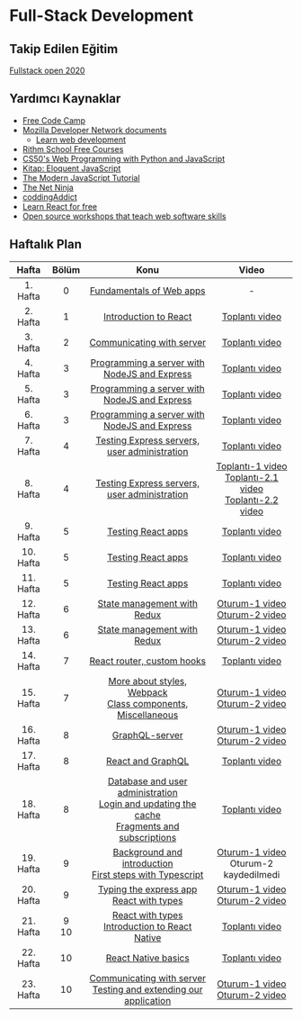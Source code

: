# Full-Stack Development

## Takip Edilen Eğitim 

[Fullstack open 2020](https://fullstackopen.com/en/)

## Yardımcı Kaynaklar 

* [Free Code Camp](https://www.freecodecamp.org/)
* [Mozilla Developer Network documents](https://developer.mozilla.org/en-US/)
  * [Learn web development](https://developer.mozilla.org/en-US/docs/Learn)
* [Rithm School Free Courses](https://www.rithmschool.com/courses)
* [CS50's Web Programming with Python and JavaScript](https://cs50.harvard.edu/web/2018/)
* [Kitap: Eloquent JavaScript](https://eloquentjavascript.net/)
* [The Modern JavaScript Tutorial](https://javascript.info/)
* [The Net Ninja](https://www.youtube.com/channel/UCW5YeuERMmlnqo4oq8vwUpg)
* [coddingAddict](https://www.youtube.com/channel/UCMZFwxv5l-XtKi693qMJptA)
* [Learn React for free](https://scrimba.com/g/glearnreact)
* [Open source workshops that teach web software skills](https://nodeschool.io/)

## Haftalık Plan

| Hafta       | Bölüm  |Konu                                | Video                 |
| :---------: |:-------:|:---------------------------------:|:---------------------:|
| 1. Hafta    | 0       |[Fundamentals of Web apps](https://fullstackopen.com/en/part0) | -
| 2. Hafta    | 1       |[Introduction to React](https://fullstackopen.com/en/part1) | [Toplantı video](https://youtu.be/ke3k1TF7Fes)
| 3. Hafta    | 2       |[Communicating with server](https://fullstackopen.com/en/part2) | [Toplantı video](https://youtu.be/Zyka0c_kxO0)
| 4. Hafta    | 3       |[Programming a server with NodeJS and Express](https://fullstackopen.com/en/part3) | [Toplantı video](https://youtu.be/RM6uzk2KZuw)
| 5. Hafta    | 3       |[Programming a server with NodeJS and Express](https://fullstackopen.com/en/part3) | [Toplantı video](https://youtu.be/u3uiBjQyeFo)
| 6. Hafta    | 3       |[Programming a server with NodeJS and Express](https://fullstackopen.com/en/part3) | [Toplantı video](https://youtu.be/A9EGiCzvS20)
| 7. Hafta    | 4       |[Testing Express servers, user administration](https://fullstackopen.com/en/part4) | [Toplantı video](https://youtu.be/7Sqpz3E90Zw)
| 8. Hafta    | 4       |[Testing Express servers, user administration](https://fullstackopen.com/en/part4) | [Toplantı-1 video](https://youtu.be/tEdXACRVmzk)<br>[Toplantı-2.1 video](https://youtu.be/BRzo2pt4X5Y)<br>[Toplantı-2.2 video](https://youtu.be/m5klB3wk2Rg)
| 9. Hafta    | 5       |[Testing React apps](https://fullstackopen.com/en/part5)| [Toplantı video](https://youtu.be/ap7DKiKqNV4)
| 10. Hafta   | 5       |[Testing React apps](https://fullstackopen.com/en/part5)| [Toplantı video](https://youtu.be/ncXai43xKRk)
| 11. Hafta   | 5       |[Testing React apps](https://fullstackopen.com/en/part5)| [Toplantı video](https://youtu.be/yvubZxp5c90)
| 12. Hafta   | 6       |[State management with Redux](https://fullstackopen.com/en/part6)| [Oturum-1 video](https://youtu.be/g_OCihqqghs)<br>[Oturum-2 video](https://youtu.be/x7wFS8-5dpU)
| 13. Hafta   | 6       |[State management with Redux](https://fullstackopen.com/en/part6)| [Oturum-1 video](https://youtu.be/Q4tV7VAKDos)<br>[Oturum-2 video](https://youtu.be/79MO8NiwgDs)
| 14. Hafta   | 7       |[React router, custom hooks](https://fullstackopen.com/en/part7) | [Toplantı video](https://youtu.be/xNTIlq9IjP4)
| 15. Hafta   | 7       |[More about styles, Webpack<br>Class components, Miscellaneous](https://fullstackopen.com/en/part7) | [Oturum-1 video](https://youtu.be/cqRl8nXC0jE)<br>[Oturum-2 video](https://youtu.be/1LO63-dSfSI)
| 16. Hafta   | 8       |[GraphQL-server](https://fullstackopen.com/en/part8) | [Oturum-1 video](https://youtu.be/soCaDim4EFM)<br>[Oturum-2 video](https://youtu.be/CtqlLLE4LQg)
| 17. Hafta   | 8       |[React and GraphQL](https://fullstackopen.com/en/part8) | [Toplantı video](https://youtu.be/T8J09zSMS64)
| 18. Hafta   | 8       |[Database and user administration<br>Login and updating the cache<br>Fragments and subscriptions](https://fullstackopen.com/en/part8) | [Toplantı video](https://youtu.be/1MaQ3XHcLJw)
| 19. Hafta   | 9       |[Background and introduction<br>First steps with Typescript](https://fullstackopen.com/en/part9) | [Oturum-1 video](https://youtu.be/VfxjkQUFqCA)<br>Oturum-2 kaydedilmedi
| 20. Hafta   | 9       |[Typing the express app<br>React with types](https://fullstackopen.com/en/part9) | [Oturum-1 video](https://youtu.be/hFC7kQrJL70)<br>[Oturum-2 video](https://youtu.be/CXas8rdmWcs)
| 21. Hafta   | 9<br>10 |[React with types](https://fullstackopen.com/en/part9)<br>[Introduction to React Native](https://fullstackopen.com/en/part10) | [Toplantı video](https://youtu.be/TncizFJG4s8)
| 22. Hafta   | 10      |[React Native basics](https://fullstackopen.com/en/part10) | [Toplantı video](https://youtu.be/Uu-tPNvr2a4)
| 23. Hafta   | 10      |[Communicating with server](https://fullstackopen.com/en/part10)<br>[Testing and extending our application](https://fullstackopen.com/en/part10) | [Oturum-1 video](https://youtu.be/IBbMGMLQcHE)<br>[Oturum-2 video](https://youtu.be/r3lt8B34GSc)
